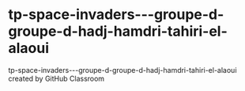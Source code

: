 # tp-space-invaders---groupe-d-groupe-d-hadj-hamdri-tahiri-el-alaoui
tp-space-invaders---groupe-d-groupe-d-hadj-hamdri-tahiri-el-alaoui created by GitHub Classroom
